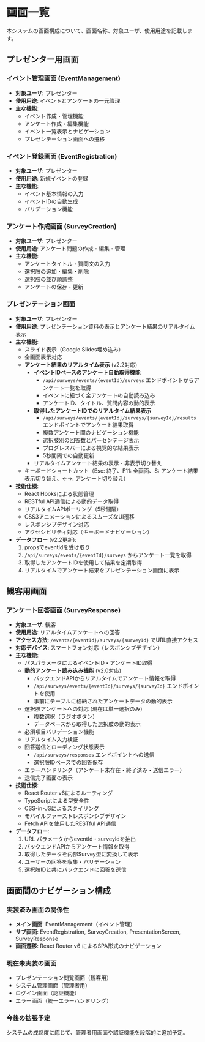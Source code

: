# 画面一覧

本システムの画面構成について、画面名称、対象ユーザ、使用用途を記載します。

## プレゼンター用画面

### イベント管理画面 (EventManagement)
- **対象ユーザ**: プレゼンター
- **使用用途**: イベントとアンケートの一元管理
- **主な機能**:
  - イベント作成・管理機能
  - アンケート作成・編集機能
  - イベント一覧表示とナビゲーション
  - プレゼンテーション画面への遷移

### イベント登録画面 (EventRegistration)
- **対象ユーザ**: プレゼンター
- **使用用途**: 新規イベントの登録
- **主な機能**:
  - イベント基本情報の入力
  - イベントIDの自動生成
  - バリデーション機能

### アンケート作成画面 (SurveyCreation)
- **対象ユーザ**: プレゼンター
- **使用用途**: アンケート問題の作成・編集・管理
- **主な機能**:
  - アンケートタイトル・質問文の入力
  - 選択肢の追加・編集・削除
  - 選択肢の並び順調整
  - アンケートの保存・更新

### プレゼンテーション画面
- **対象ユーザ**: プレゼンター
- **使用用途**: プレゼンテーション資料の表示とアンケート結果のリアルタイム表示
- **主な機能**:
  - スライド表示（Google Slides埋め込み）
  - 全画面表示対応
  - **アンケート結果のリアルタイム表示** (v2.2対応)
    - **イベントIDベースのアンケート自動取得機能**
      - `/api/surveys/events/{eventId}/surveys` エンドポイントからアンケート一覧を取得
      - イベントに紐づく全アンケートの自動読み込み
      - アンケートID、タイトル、質問内容の動的表示
    - **取得したアンケートIDでのリアルタイム結果表示**
      - `/api/surveys/events/{eventId}/surveys/{surveyId}/results` エンドポイントでアンケート結果取得
      - 複数アンケート間のナビゲーション機能
      - 選択肢別の回答数とパーセンテージ表示
      - プログレスバーによる視覚的な結果表示
      - 5秒間隔での自動更新
    - リアルタイムアンケート結果の表示・非表示切り替え
  - キーボードショートカット（Esc: 終了、F11: 全画面、S: アンケート結果表示切り替え、←→: アンケート切り替え）
- **技術仕様**:
  - React Hooksによる状態管理
  - RESTful API通信による動的データ取得
  - リアルタイムAPIポーリング（5秒間隔）
  - CSS3アニメーションによるスムーズなUI遷移
  - レスポンシブデザイン対応
  - アクセシビリティ対応（キーボードナビゲーション）
- **データフロー** (v2.2更新):
  1. propsでeventIdを受け取り
  2. `/api/surveys/events/{eventId}/surveys` からアンケート一覧を取得
  3. 取得したアンケートIDを使用して結果を定期取得
  4. リアルタイムでアンケート結果をプレゼンテーション画面に表示

## 観客用画面

### アンケート回答画面 (SurveyResponse)
- **対象ユーザ**: 観客
- **使用用途**: リアルタイムアンケートへの回答
- **アクセス方法**: `/events/{eventId}/surveys/{surveyId}` でURL直接アクセス
- **対応デバイス**: スマートフォン対応（レスポンシブデザイン）
- **主な機能**:
  - パスパラメータによるイベントID・アンケートID取得
  - **動的アンケート読み込み機能** (v2.0対応)
    - バックエンドAPIからリアルタイムでアンケート情報を取得
    - `/api/surveys/events/{eventId}/surveys/{surveyId}` エンドポイントを使用
    - 事前にテーブルに格納されたアンケートデータの動的表示
  - 選択肢アンケートへの対応 (現在は単一選択のみ)
    - 複数選択（ラジオボタン）
    - データベースから取得した選択肢の動的表示
  - 必須項目バリデーション機能
  - リアルタイム入力検証
  - 回答送信とローディング状態表示
    - `/api/surveys/responses` エンドポイントへの送信
    - 選択肢IDベースでの回答保存
  - エラーハンドリング（アンケート未存在・終了済み・送信エラー）
  - 送信完了画面の表示
- **技術仕様**:
  - React Router v6によるルーティング
  - TypeScriptによる型安全性
  - CSS-in-JSによるスタイリング
  - モバイルファーストレスポンシブデザイン
  - Fetch APIを使用したRESTful API通信
- **データフロー**:
  1. URL パラメータからeventId・surveyIdを抽出
  2. バックエンドAPIからアンケート情報を取得
  3. 取得したデータを内部Survey型に変換して表示
  4. ユーザーの回答を収集・バリデーション
  5. 選択肢IDと共にバックエンドに回答を送信

## 画面間のナビゲーション構成

### 実装済み画面の関係性
- **メイン画面**: EventManagement（イベント管理）
- **サブ画面**: EventRegistration, SurveyCreation, PresentationScreen, SurveyResponse
- **画面遷移**: React Router v6 によるSPA形式のナビゲーション

### 現在未実装の画面
- プレゼンテーション閲覧画面（観客用）
- システム管理画面（管理者用）
- ログイン画面（認証機能）
- エラー画面（統一エラーハンドリング）

### 今後の拡張予定
システムの成熟度に応じて、管理者用画面や認証機能を段階的に追加予定。